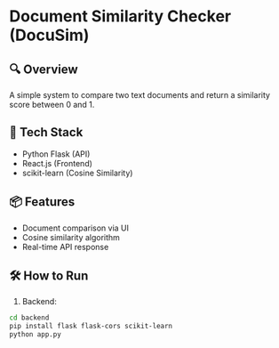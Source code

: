 # Document Similarity Checker (DocuSim)

## 🔍 Overview

A simple system to compare two text documents and return a similarity score between 0 and 1.

## 🚀 Tech Stack

- Python Flask (API)
- React.js (Frontend)
- scikit-learn (Cosine Similarity)

## 📦 Features

- Document comparison via UI
- Cosine similarity algorithm
- Real-time API response

## 🛠 How to Run

1. Backend:

```bash
cd backend
pip install flask flask-cors scikit-learn
python app.py
```
